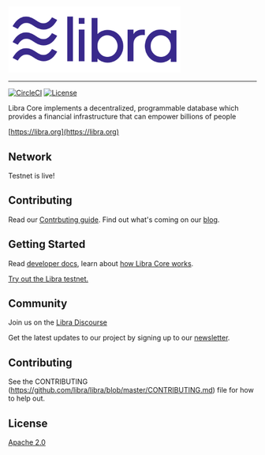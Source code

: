 <a href="https://developers.libra.org">
	<img width="350" src="./libra.png" alt="Libra Logo" />
</a>

<hr/>

[![CircleCI](https://circleci.com/gh/libra/libra.svg?style=shield)](https://circleci.com/gh/libra/libra)
[![License](https://img.shields.io/badge/license-Apache-green.svg)](LICENSE.md)

Libra Core implements a decentralized, programmable database which provides a financial infrastructure that can empower billions of people

[https://libra.org](https://libra.org)

## Network

Testnet is live!

## Contributing

Read our [Contrbuting guide](https://developers.libra.org/docs/community/contributing). Find out what's coming on our [blog](https://developers.libra.org/blog/2019/06/18/The-Path-Forward).

## Getting Started

Read [developer docs](https://developers.libr.org), learn about [how Libra Core works](https://developers.libra.org/docs/welcome-to-libra).

[Try out the Libra testnet.](https://developers.libra.org/docs/my-first-transaction)

## Community

Join us on the [Libra Discourse](https://community.libra.org)

Get the latest updates to our project by signing up to our [newsletter](https://developers.libra.org/newsletter_form).

## Contributing

See the CONTRIBUTING (https://github.com/libra/libra/blob/master/CONTRIBUTING.md) file for how to help out.

## License

[Apache 2.0](https://github.com/libra/libra/blob/master/LICENSE)